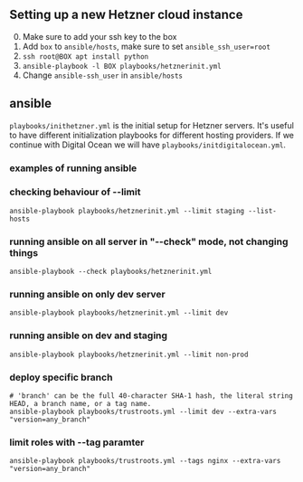 ## Setting up a new Hetzner cloud instance

0. Make sure to add your ssh key to the box
1. Add `box` to `ansible/hosts`, make sure to set `ansible_ssh_user=root`
2. `ssh root@BOX apt install python`
3. `ansible-playbook -l BOX playbooks/hetznerinit.yml`
4. Change `ansible-ssh_user` in `ansible/hosts`

## ansible

`playbooks/inithetzner.yml` is the initial setup for Hetzner
servers. It's useful to have different initialization playbooks for
different hosting providers.  If we continue with Digital Ocean we
will have `playbooks/initdigitalocean.yml`.


### examples of running ansible

### checking behaviour of --limit
```
ansible-playbook playbooks/hetznerinit.yml --limit staging --list-hosts
```

### running ansible on all server in "--check" mode, not changing things
```
ansible-playbook --check playbooks/hetznerinit.yml
```

### running ansible on only dev server
```
ansible-playbook playbooks/hetznerinit.yml --limit dev
```

### running ansible on dev and staging
```
ansible-playbook playbooks/hetznerinit.yml --limit non-prod
```

### deploy specific branch
```
# 'branch' can be the full 40-character SHA-1 hash, the literal string HEAD, a branch name, or a tag name.
ansible-playbook playbooks/trustroots.yml --limit dev --extra-vars "version=any_branch"
```

### limit roles with --tag paramter
```
ansible-playbook playbooks/trustroots.yml --tags nginx --extra-vars "version=any_branch"

```
